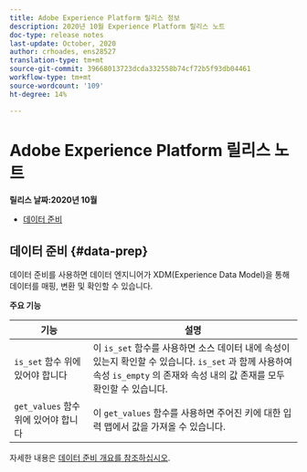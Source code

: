 ```yaml
---
title: Adobe Experience Platform 릴리스 정보
description: 2020년 10월 Experience Platform 릴리스 노트
doc-type: release notes
last-update: October, 2020
author: crhoades, ens28527
translation-type: tm+mt
source-git-commit: 39668013723dcda332558b74cf72b5f93db04461
workflow-type: tm+mt
source-wordcount: '109'
ht-degree: 14%

---
```



# Adobe Experience Platform 릴리스 노트

**릴리스 날짜:2020년 10월**

- [데이터 준비](#data-prep)

## 데이터 준비 {#data-prep}

데이터 준비를 사용하면 데이터 엔지니어가 XDM(Experience Data Model)을 통해 데이터를 매핑, 변환 및 확인할 수 있습니다.

**주요 기능**

| 기능 | 설명 |
| ------- | ----------- |
| `is_set` 함수 위에 있어야 합니다 | 이 `is_set` 함수를 사용하면 소스 데이터 내에 속성이 있는지 확인할 수 있습니다. `is_set` 과 함께 사용하여 속성 `is_empty` 의 존재와 속성 내의 값 존재를 모두 확인할 수 있습니다. |
| `get_values` 함수 위에 있어야 합니다 | 이 `get_values` 함수를 사용하면 주어진 키에 대한 입력 맵에서 값을 가져올 수 있습니다. |

자세한 내용은 [데이터 준비 개요를 참조하십시오](../../data-prep/home.md).